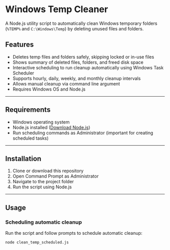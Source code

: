 # Windows Temp Cleaner

A Node.js utility script to automatically clean Windows temporary folders (`%TEMP%` and `C:\Windows\Temp`) by deleting unused files and folders.

## Features

- Deletes temp files and folders safely, skipping locked or in-use files  
- Shows summary of deleted files, folders, and freed disk space  
- Interactive scheduling to run cleanup automatically using Windows Task Scheduler  
- Supports hourly, daily, weekly, and monthly cleanup intervals  
- Allows manual cleanup via command line argument  
- Requires Windows OS and Node.js  

---

## Requirements

- Windows operating system  
- Node.js installed ([Download Node.js](https://nodejs.org/))  
- Run scheduling commands as Administrator (important for creating scheduled tasks)  

---

## Installation

1. Clone or download this repository  
2. Open Command Prompt as Administrator  
3. Navigate to the project folder  
4. Run the script using Node.js  

---

## Usage

### Scheduling automatic cleanup

Run the script and follow prompts to schedule automatic cleanup:

```bash
node clean_temp_scheduled.js
